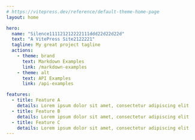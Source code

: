 ```yaml
---
# https://vitepress.dev/reference/default-theme-home-page
layout: home

hero:
  name: "Silence111121212222111ddd22d22d22d"
  text: "A VitePress Site2122221"
  tagline: My great project tagline
  actions:
    - theme: brand
      text: Markdown Examples
      link: /markdown-examples
    - theme: alt
      text: API Examples
      link: /api-examples

features:
  - title: Feature A
    details: Lorem ipsum dolor sit amet, consectetur adipiscing elit
  - title: Feature B
    details: Lorem ipsum dolor sit amet, consectetur adipiscing elit
  - title: Feature C
    details: Lorem ipsum dolor sit amet, consectetur adipiscing elit
---
```


